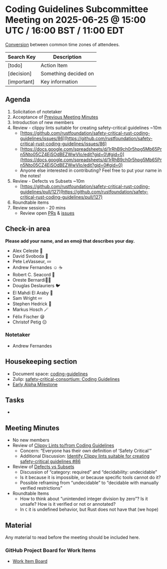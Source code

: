 # **Coding Guidelines Subcommittee Meeting on 2025-06-25 @ 15:00 UTC / 16:00 BST / 11:00 EDT**

[Conversion](https://www.worldtimebuddy.com/?qm=1&lid=5,14,8,12&h=5&date=2025-6-25&sln=11-12&hf=1) between common time zones of attendees.

| Search Key | Description |
| ----- | ----- |
| \[todo\] | Action Item |
| \[decision\] | Something decided on |
| \[important\] | Key information |

## **Agenda**

1. Solicitation of notetaker  
2. Acceptance of [Previous Meeting Minutes](https://github.com/rustfoundation/safety-critical-rust-consortium/blob/main/subcommittee/coding-guidelines/meetings/2025-06-18/minutes.md)  
3. Introduction of new members  
4. Review \- clippy lints suitable for creating safety-critical guidelines \~10m  
   * [https://github.com/rustfoundation/safety-critical-rust-coding-guidelines/issues/86](https://github.com/rustfoundation/safety-critical-rust-coding-guidelines/issues/86)  
   * [https://docs.google.com/spreadsheets/d/1rRhB9ch0r5hpg5Mb65Prn5Nto05CZ4EjSOdBEZWwVIo/edit?gid=0\#gid=0](https://docs.google.com/spreadsheets/d/1rRhB9ch0r5hpg5Mb65Prn5Nto05CZ4EjSOdBEZWwVIo/edit?gid=0#gid=0)  
   * Anyone else interested in contributing? Feel free to put your name in the notes\!  
5. Review \- Defects vs Subsets \~10m  
   * [https://github.com/rustfoundation/safety-critical-rust-coding-guidelines/pull/127](https://github.com/rustfoundation/safety-critical-rust-coding-guidelines/pull/127)  
6. Roundtable items  
7. Review session \- 20 mins  
   * Review open [PRs](https://github.com/rustfoundation/safety-critical-rust-coding-guidelines/pulls) & [issues](https://github.com/rustfoundation/safety-critical-rust-coding-guidelines/issues)

## **Check-in area**

**Please add your name, and an emoji that describes your day.**

* Alex Celeste 🙂  
* David Svoboda 🙂  
* Pete LeVasseur, 💤  
* Andrew Fernandes ☺️ ☕  
* Robert C. Seacord 🙈  
* Oreste Bernardi😶‍🌫️  
* Douglas Deslauriers 🐦  
* El Mahdi El Araby 🦭   
* Sam Wright 💤  
* Stephen Hedrick 🤠  
* Markus Hosch 🪄  
* Félix Fischer 😪  
* Christof Petig 😐

### **Notetaker**

* Andrew Fernandes 

## **Housekeeping section**

* Document space: [coding-guidelines](https://github.com/rustfoundation/safety-critical-rust-consortium/tree/main/subcommittee/coding-guidelines)  
* Zulip: [safety-critical-consortium: Coding Guidelines](https://rust-lang.zulipchat.com/#narrow/channel/445688-safety-critical-consortium/topic/Coding.20Guidelines)  
* [Early Alpha Milestone](https://github.com/rustfoundation/safety-critical-rust-coding-guidelines/milestone/1)

## **Tasks**

* 

## **Meeting Minutes**

* No new members  
* Review of [Clippy Lints to/from Coding Guidelines](https://docs.google.com/spreadsheets/d/1rRhB9ch0r5hpg5Mb65Prn5Nto05CZ4EjSOdBEZWwVIo/edit?gid=0#gid=0)  
  * Concern: “Everyone has their own definition of ‘Safety Critical’”  
  * Additional Discussion: [Identify Clippy lints suitable for creating safety-critical guidelines \#86](https://github.com/rustfoundation/safety-critical-rust-coding-guidelines/issues/86)  
* Review of [Defects vs Subsets](https://github.com/rustfoundation/safety-critical-rust-coding-guidelines/issues/86)  
  * Discussion of “category: required” and “decidability: undecidable”  
  * Is it because it is impossible, or because specific tools cannot do it?  
  * Possible reframing from “undecidable” to “decidable with manually verified restrictions”  
* Roundtable Items  
  * How to think about “unintended integer division by zero”? Is it unsafe? How is it verified or not or annotated?  
  * In `C` it is undefined behavior, but Rust does not have that (we hope)

## **Material**

Any material to read before the meeting should be included here.

### **GitHub Project Board for Work Items**

* [Work Item Board](https://github.com/orgs/rustfoundation/projects/1)

